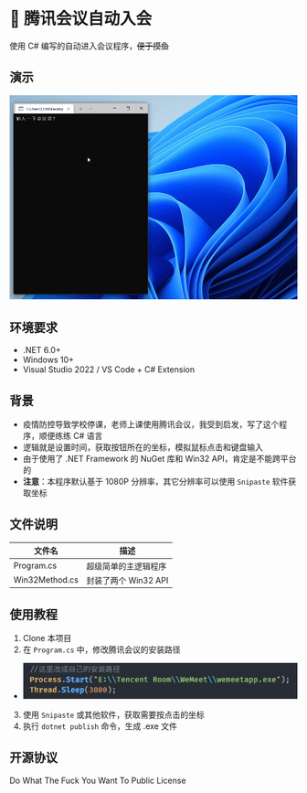 # 📡 腾讯会议自动入会
使用 C# 编写的自动进入会议程序，~~便于摸鱼~~

## 演示
![演示](./demo.gif)

## 环境要求
- .NET 6.0+
- Windows 10+ 
- Visual Studio 2022 / VS Code + C# Extension

## 背景

- 疫情防控导致学校停课，老师上课使用腾讯会议，我受到启发，写了这个程序，顺便练练 C# 语言
- 逻辑就是设置时间，获取按钮所在的坐标，模拟鼠标点击和键盘输入
- 由于使用了 .NET Framework 的 NuGet 库和 Win32 API，肯定是不能跨平台的
- **注意**：本程序默认基于 1080P 分辨率，其它分辨率可以使用 `Snipaste` 软件获取坐标

## 文件说明
| 文件名           | 描述                |
| -----------      | -----------        |
| Program.cs       | 超级简单的主逻辑程序 |
| Win32Method.cs   | 封装了两个 Win32 API |

## 使用教程
1.  Clone 本项目
2.  在 `Program.cs` 中，修改腾讯会议的安装路径
- ![使用](./usage.png)
3. 使用 `Snipaste` 或其他软件，获取需要按点击的坐标
4.  执行 `dotnet publish` 命令，生成 .exe 文件

## 开源协议
Do What The Fuck You Want To Public License
